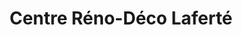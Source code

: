 ---
title: "Centre Réno-Déco Laferté"
url: /drummondville/centre-reno-deco-laferte/
shop: Baumarkt
---